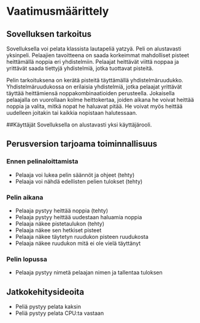 # Vaatimusmäärittely
## Sovelluksen tarkoitus
Sovelluksella voi pelata klassista lautapeliä yatzyä. Peli on alustavasti yksinpeli. Pelaajien tavoitteena on saada korkeimmat mahdolliset pisteet heittämällä noppia eri yhdistelmiin. Pelaajat heittävät viittä noppaa ja yrittävät saada tiettyjä yhdistelmiä, jotka tuottavat pisteitä.

Pelin tarkoituksena on kerätä pisteitä täyttämällä yhdistelmäruudukko. Yhdistelmäruudukossa on erilaisia yhdistelmiä, jotka pelaajat yrittävät täyttää heittämiensä noppakombinaatioiden perusteella. Jokaisella pelaajalla on vuorollaan kolme heittokertaa, joiden aikana he voivat heittää noppia ja valita, mitkä nopat he haluavat pitää. He voivat myös heittää uudelleen joitakin tai kaikkia nopistaan halutessaan.

##Käyttäjät
Sovelluksella on alustavasti yksi käyttäjärooli.

## Perusversion tarjoama toiminnallisuus

### Ennen pelinaloittamista
- Pelaaja voi lukea pelin säännöt ja ohjeet  (tehty)
- Pelaaja voi nähdä edellisten pelien tulokset  (tehty)

### Pelin aikana
- Pelaaja pystyy heittää noppia  (tehty)
- Pelaaja pystyy heittää uudestaan haluamia noppia
- Pelaaja näkee pistetaulukon (tehty)
- Pelaaja näkee sen hetkiset pisteet
- Pelaaja näkee täytetyn ruudukon pisteen ruudukosta
- Pelaaja näkee ruudukon mitä ei ole vielä täyttänyt

### Pelin lopussa
- Pelaaja pystyy nimetä pelaajan nimen ja tallentaa tuloksen


## Jatkokehitysideoita

- Peliä pystyy pelata kaksin
- Peliä pystyy pelata CPU:ta vastaan
